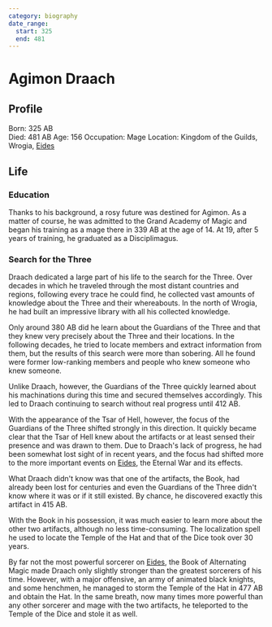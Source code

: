 ```yaml
---
category: biography
date_range:
  start: 325
  end: 481
---
```


# Agimon Draach

## Profile
Born: 325 AB  
Died: 481 AB
Age: 156
Occupation: Mage
Location: Kingdom of the Guilds, Wrogia, [Eides](/wiki/geography/Eides.md)

## Life

### Education
Thanks to his background, a rosy future was destined for Agimon. As a matter of course, he was admitted to the Grand Academy of Magic and began his training as a mage there in 339 AB at the age of 14.
At 19, after 5 years of training, he graduated as a Disciplimagus.

### Search for the Three
Draach dedicated a large part of his life to the search for the Three. Over decades in which he traveled through the most distant countries and regions, following every trace he could find, he collected vast amounts of knowledge about the Three and their whereabouts. In the north of Wrogia, he had built an impressive library with all his collected knowledge.

Only around 380 AB did he learn about the Guardians of the Three and that they knew very precisely about the Three and their locations. In the following decades, he tried to locate members and extract information from them, but the results of this search were more than sobering. All he found were former low-ranking members and people who knew someone who knew someone.

Unlike Draach, however, the Guardians of the Three quickly learned about his machinations during this time and secured themselves accordingly. This led to Draach continuing to search without real progress until 412 AB.

With the appearance of the Tsar of Hell, however, the focus of the Guardians of the Three shifted strongly in this direction. It quickly became clear that the Tsar of Hell knew about the artifacts or at least sensed their presence and was drawn to them. Due to Draach's lack of progress, he had been somewhat lost sight of in recent years, and the focus had shifted more to the more important events on [Eides](/wiki/geography/Eides.md), the Eternal War and its effects.

What Draach didn't know was that one of the artifacts, the Book, had already been lost for centuries and even the Guardians of the Three didn't know where it was or if it still existed. By chance, he discovered exactly this artifact in 415 AB.

With the Book in his possession, it was much easier to learn more about the other two artifacts, although no less time-consuming. The localization spell he used to locate the Temple of the Hat and that of the Dice took over 30 years.

By far not the most powerful sorcerer on [Eides](/wiki/geography/Eides.md), the Book of Alternating Magic made Draach only slightly stronger than the greatest sorcerers of his time. However, with a major offensive, an army of animated black knights, and some henchmen, he managed to storm the Temple of the Hat in 477 AB and obtain the Hat. In the same breath, now many times more powerful than any other sorcerer and mage with the two artifacts, he teleported to the Temple of the Dice and stole it as well.